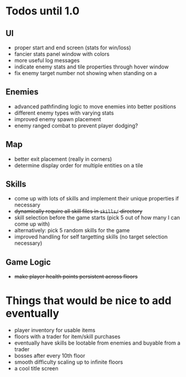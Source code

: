 # Todos until 1.0

## UI
- proper start and end screen (stats for win/loss)
- fancier stats panel window with colors
- more useful log messages
- indicate enemy stats and tile properties through hover window
- fix enemy target number not showing when standing on a 

## Enemies
- advanced pathfinding logic to move enemies into better positions
- different enemy types with varying stats
- improved enemy spawn placement
- enemy ranged combat to prevent player dodging?

## Map
- better exit placement (really in corners)
- determine display order for multiple entities on a tile

## Skills
- come up with lots of skills and implement their unique properties if necessary
- ~~dynamically require all skill files in `skills/` directory~~
- skill selection before the game starts (pick 5 out of how many I can come up with)
- alternatively: pick 5 random skills for the game
- improved handling for self targetting skills (no target selection necessary)

## Game Logic
- ~~make player health points persistent across floors~~


# Things that would be nice to add eventually
- player inventory for usable items
- floors with a trader for item/skill purchases
- eventually have skills be lootable from enemies and buyable from a trader
- bosses after every 10th floor
- smooth difficulty scaling up to infinite floors
- a cool title screen
